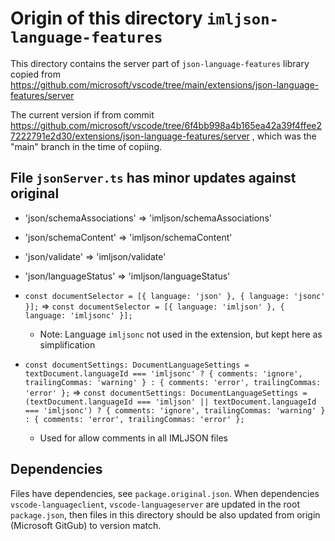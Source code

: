Origin of this directory `imljson-language-features`
====================================================

This directory contains the server part of `json-language-features` library
copied from https://github.com/microsoft/vscode/tree/main/extensions/json-language-features/server

The current version if from commit https://github.com/microsoft/vscode/tree/6f4bb998a4b165ea42a39f4ffee27222791e2d30/extensions/json-language-features/server , which was the "main" branch in the time of copiing.

File `jsonServer.ts` has minor updates against original
-------------------------------------------------------

- 'json/schemaAssociations' => 'imljson/schemaAssociations'

- 'json/schemaContent' => 'imljson/schemaContent'

- 'json/validate' => 'imljson/validate'

- 'json/languageStatus' => 'imljson/languageStatus'

- `const documentSelector = [{ language: 'json' }, { language: 'jsonc' }];` => `const documentSelector = [{ language: 'imljson' }, { language: 'imljsonc' }];`
  - Note: Language `imljsonc` not used in the extension, but kept here as simplification

- `const documentSettings: DocumentLanguageSettings = textDocument.languageId === 'imljsonc' ? { comments: 'ignore', trailingCommas: 'warning' } : { comments: 'error', trailingCommas: 'error' };` => `const documentSettings: DocumentLanguageSettings = (textDocument.languageId === 'imljson' || textDocument.languageId === 'imljsonc') ? { comments: 'ignore', trailingCommas: 'warning' } : { comments: 'error', trailingCommas: 'error' };`
  - Used for allow comments in all IMLJSON files

Dependencies
------------

Files have dependencies, see `package.original.json`. When dependencies `vscode-languageclient`, `vscode-languageserver` are updated in the root `package.json`, then files in this directory should be also updated from origin (Microsoft GitGub) to version match.
